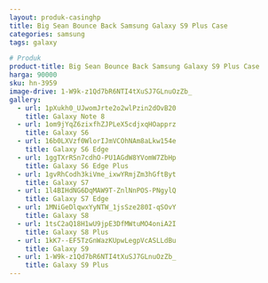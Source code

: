 ```yaml
---
layout: produk-casinghp
title: Big Sean Bounce Back Samsung Galaxy S9 Plus Case
categories: samsung
tags: galaxy

# Produk
product-title: Big Sean Bounce Back Samsung Galaxy S9 Plus Case
harga: 90000
sku: hn-3959
image-drive: 1-W9k-z1Qd7bR6NTI4tXuSJ7GLnuOzZb_
gallery:
  - url: 1pXukh0_UJwomJrte2o2wlPzin2dOvB20
    title: Galaxy Note 8
  - url: 1om9jYqZ6zixfhZJPLeX5cdjxqHOapprz
    title: Galaxy S6
  - url: 16b0LXVzf0WlorIJmVCOhNAm8aLkw154e
    title: Galaxy S6 Edge
  - url: 1ggTXrRSn7cdhO-PU1AGdW8YVomW7ZbHp
    title: Galaxy S6 Edge Plus
  - url: 1gvRhCodh3kiVme_ixwYRmjZm3hGftByt
    title: Galaxy S7
  - url: 1l4BIHdNG6DqMAW9T-ZnlNnPOS-PNgylQ
    title: Galaxy S7 Edge
  - url: 1MNiGeDlqwxYyNTW_1jsSze280I-qSOvY
    title: Galaxy S8
  - url: 1tsC2aQ18H1wU9jpE3DfMWtuMO4oniA2I
    title: Galaxy S8 Plus
  - url: 1kK7--EF5TzGnWazKUpwLegpVcASLLdBu
    title: Galaxy S9
  - url: 1-W9k-z1Qd7bR6NTI4tXuSJ7GLnuOzZb_
    title: Galaxy S9 Plus
---
```

